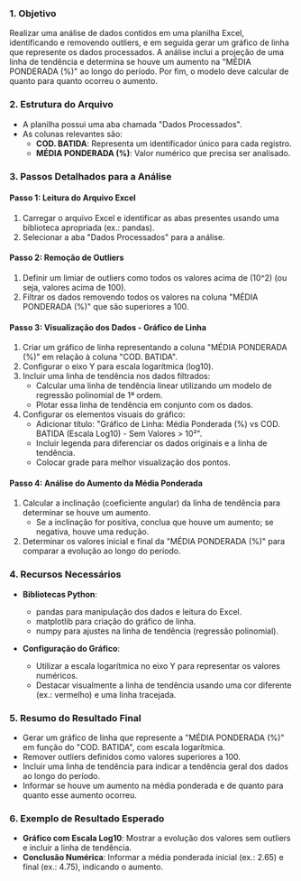 ### 1. Objetivo
Realizar uma análise de dados contidos em uma planilha Excel, identificando e removendo outliers, e em seguida gerar um gráfico de linha que represente os dados processados. A análise inclui a projeção de uma linha de tendência e determina se houve um aumento na "MÉDIA PONDERADA (%)" ao longo do período. Por fim, o modelo deve calcular de quanto para quanto ocorreu o aumento.

### 2. Estrutura do Arquivo
- A planilha possui uma aba chamada "Dados Processados".
- As colunas relevantes são:
  - **COD. BATIDA**: Representa um identificador único para cada registro.
  - **MÉDIA PONDERADA (%)**: Valor numérico que precisa ser analisado.

### 3. Passos Detalhados para a Análise

#### Passo 1: Leitura do Arquivo Excel
1. Carregar o arquivo Excel e identificar as abas presentes usando uma biblioteca apropriada (ex.: pandas).
2. Selecionar a aba "Dados Processados" para a análise.

#### Passo 2: Remoção de Outliers
1. Definir um limiar de outliers como todos os valores acima de \(10^2\) (ou seja, valores acima de 100).
2. Filtrar os dados removendo todos os valores na coluna "MÉDIA PONDERADA (%)" que são superiores a 100.

#### Passo 3: Visualização dos Dados - Gráfico de Linha
1. Criar um gráfico de linha representando a coluna "MÉDIA PONDERADA (%)" em relação à coluna "COD. BATIDA".
2. Configurar o eixo Y para escala logarítmica (log10).
3. Incluir uma linha de tendência nos dados filtrados:
   - Calcular uma linha de tendência linear utilizando um modelo de regressão polinomial de 1ª ordem.
   - Plotar essa linha de tendência em conjunto com os dados.
4. Configurar os elementos visuais do gráfico:
   - Adicionar título: "Gráfico de Linha: Média Ponderada (%) vs COD. BATIDA (Escala Log10) - Sem Valores > 10²".
   - Incluir legenda para diferenciar os dados originais e a linha de tendência.
   - Colocar grade para melhor visualização dos pontos.

#### Passo 4: Análise do Aumento da Média Ponderada
1. Calcular a inclinação (coeficiente angular) da linha de tendência para determinar se houve um aumento.
   - Se a inclinação for positiva, conclua que houve um aumento; se negativa, houve uma redução.
2. Determinar os valores inicial e final da "MÉDIA PONDERADA (%)" para comparar a evolução ao longo do período.

### 4. Recursos Necessários
- **Bibliotecas Python**:
  - pandas para manipulação dos dados e leitura do Excel.
  - matplotlib para criação do gráfico de linha.
  - numpy para ajustes na linha de tendência (regressão polinomial).

- **Configuração do Gráfico**:
  - Utilizar a escala logarítmica no eixo Y para representar os valores numéricos.
  - Destacar visualmente a linha de tendência usando uma cor diferente (ex.: vermelho) e uma linha tracejada.

### 5. Resumo do Resultado Final
- Gerar um gráfico de linha que represente a "MÉDIA PONDERADA (%)" em função do "COD. BATIDA", com escala logarítmica.
- Remover outliers definidos como valores superiores a 100.
- Incluir uma linha de tendência para indicar a tendência geral dos dados ao longo do período.
- Informar se houve um aumento na média ponderada e de quanto para quanto esse aumento ocorreu.

### 6. Exemplo de Resultado Esperado
- **Gráfico com Escala Log10**: Mostrar a evolução dos valores sem outliers e incluir a linha de tendência.
- **Conclusão Numérica**: Informar a média ponderada inicial (ex.: 2.65) e final (ex.: 4.75), indicando o aumento.